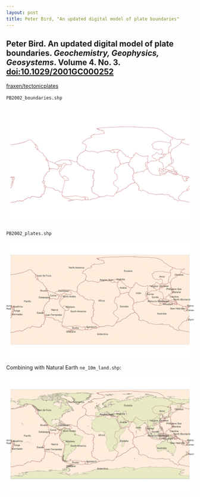 ```yaml
---
layout: post
title: Peter Bird, "An updated digital model of plate boundaries"
---
```


## Peter Bird. An updated digital model of plate boundaries. *Geochemistry, Geophysics, Geosystems*. Volume 4. No. 3. [doi:10.1029/2001GC000252](https://doi.org/10.1029/2001GC000252)

[fraxen/tectonicplates](https://github.com/fraxen/tectonicplates)

`PB2002_boundaries.shp`

![PB2002 boundaries](/images/tectonicplates/PB2002_boundaries.png)

`PB2002_plates.shp`

![PB2002 plates](/images/tectonicplates/PB2002_plates.png)

Combining with Natural Earth `ne_10m_land.shp`:

![Natural Earth 10m land](/images/tectonicplates/ne_10m_land.png)